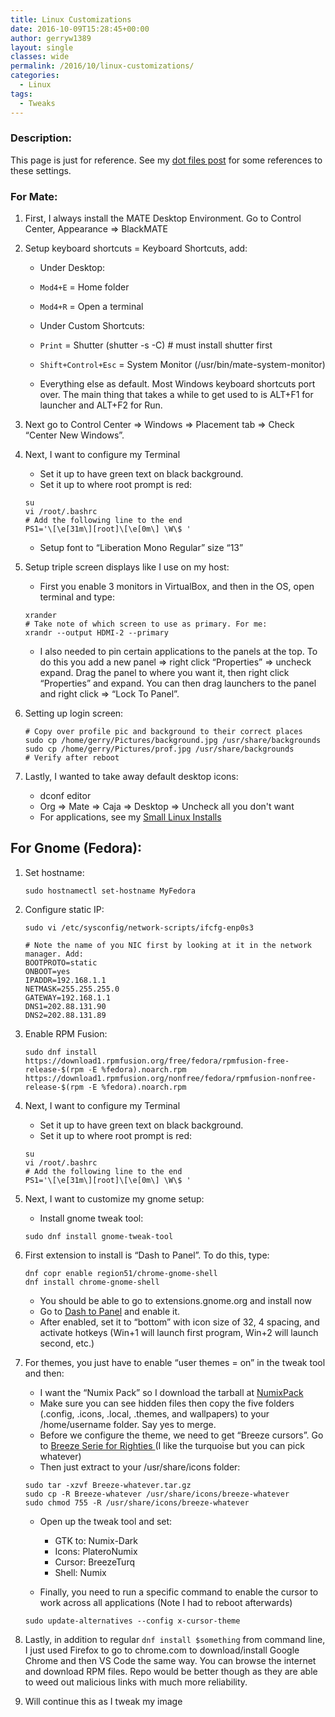```yaml
---
title: Linux Customizations
date: 2016-10-09T15:28:45+00:00
author: gerryw1389
layout: single
classes: wide
permalink: /2016/10/linux-customizations/
categories:
  - Linux
tags:
  - Tweaks
---
```

<!--more-->

### Description:

This page is just for reference. See my [dot files post](https://automationadmin.com/2022/01/dot-files) for some references to these settings.

### For Mate:

1. First, I always install the MATE Desktop Environment. Go to Control Center, Appearance => BlackMATE

2. Setup keyboard shortcuts = Keyboard Shortcuts, add:

   - Under Desktop:  
   - `Mod4+E` = Home folder  
   - `Mod4+R` = Open a terminal

   - Under Custom Shortcuts:  
   - `Print` = Shutter (shutter -s -C) # must install shutter first  
   - `Shift+Control+Esc` = System Monitor (/usr/bin/mate-system-monitor)

   - Everything else as default. Most Windows keyboard shortcuts port over. The main thing that takes a while to get used to is ALT+F1 for launcher and ALT+F2 for Run.

3. Next go to Control Center => Windows => Placement tab => Check &#8220;Center New Windows&#8221;.

4. Next, I want to configure my Terminal

   - Set it up to have green text on black background.
   - Set it up to where root prompt is red:

   ```shell
   su
   vi /root/.bashrc
   # Add the following line to the end
   PS1='\[\e[31m\][root]\[\e[0m\] \W\$ '
   ```

   - Setup font to &#8220;Liberation Mono Regular&#8221; size &#8220;13&#8221;

5. Setup triple screen displays like I use on my host:

   - First you enable 3 monitors in VirtualBox, and then in the OS, open terminal and type:

   ```shell
   xrander 
   # Take note of which screen to use as primary. For me:
   xrandr --output HDMI-2 --primary
   ```

   - I also needed to pin certain applications to the panels at the top. To do this you add a new panel => right click &#8220;Properties&#8221; => uncheck expand. Drag the panel to where you want it, then right click &#8220;Properties&#8221; and expand. You can then drag launchers to the panel and right click => &#8220;Lock To Panel&#8221;.

6. Setting up login screen:

   ```shell
   # Copy over profile pic and background to their correct places
   sudo cp /home/gerry/Pictures/background.jpg /usr/share/backgrounds
   sudo cp /home/gerry/Pictures/prof.jpg /usr/share/backgrounds
   # Verify after reboot
   ```

7. Lastly, I wanted to take away default desktop icons:  
   - dconf editor  
   - Org => Mate => Caja => Desktop => Uncheck all you don't want
   - For applications, see my [Small Linux Installs](https://automationadmin.com/2016/10/small-linux-installs/)

## For Gnome (Fedora):

1. Set hostname:

   ```shell
   sudo hostnamectl set-hostname MyFedora
   ```

2. Configure static IP:

   ```shell
   sudo vi /etc/sysconfig/network-scripts/ifcfg-enp0s3

   # Note the name of you NIC first by looking at it in the network manager. Add:
   BOOTPROTO=static
   ONBOOT=yes
   IPADDR=192.168.1.1
   NETMASK=255.255.255.0
   GATEWAY=192.168.1.1
   DNS1=202.88.131.90
   DNS2=202.88.131.89
   ```

3. Enable RPM Fusion:

   ```shell
   sudo dnf install https://download1.rpmfusion.org/free/fedora/rpmfusion-free-release-$(rpm -E %fedora).noarch.rpm https://download1.rpmfusion.org/nonfree/fedora/rpmfusion-nonfree-release-$(rpm -E %fedora).noarch.rpm
   ```

4. Next, I want to configure my Terminal

   - Set it up to have green text on black background.
   - Set it up to where root prompt is red:

   ```shell
   su
   vi /root/.bashrc
   # Add the following line to the end
   PS1='\[\e[31m\][root]\[\e[0m\] \W\$ '
   ```

5. Next, I want to customize my gnome setup:

   - Install gnome tweak tool:

   ```shell
   sudo dnf install gnome-tweak-tool
   ```

6. First extension to install is &#8220;Dash to Panel&#8221;. To do this, type:

   ```shell
   dnf copr enable region51/chrome-gnome-shell
   dnf install chrome-gnome-shell
   ```

   - You should be able to go to extensions.gnome.org and install now
   - Go to [Dash to Panel](https://extensions.gnome.org/extension/1160/dash-to-panel/) and enable it.
   - After enabled, set it to &#8220;bottom&#8221; with icon size of 32, 4 spacing, and activate hotkeys (Win+1 will launch first program, Win+2 will launch second, etc.)

7. For themes, you just have to enable &#8220;user themes = on&#8221; in the tweak tool and then:

   - I want the &#8220;Numix Pack&#8221; so I download the tarball at [NumixPack](https://www.gnome-look.org/p/1137261/)
   - Make sure you can see hidden files then copy the five folders (.config, .icons, .local, .themes, and wallpapers) to your /home/username folder. Say yes to merge.
   - Before we configure the theme, we need to get &#8220;Breeze cursors&#8221;. Go to [Breeze Serie for Righties ](https://www.gnome-look.org/p/999991/) (I like the turquoise but you can pick whatever)
   - Then just extract to your /usr/share/icons folder:

   ```shell
   sudo tar -xzvf Breeze-whatever.tar.gz
   sudo cp -R Breeze-whatever /usr/share/icons/breeze-whatever
   sudo chmod 755 -R /usr/share/icons/breeze-whatever
   ```

   - Open up the tweak tool and set:

     - GTK to: Numix-Dark  
     - Icons: PlateroNumix  
     - Cursor: BreezeTurq  
     - Shell: Numix

   - Finally, you need to run a specific command to enable the cursor to work across all applications (Note I had to reboot afterwards)

   ```shell
   sudo update-alternatives --config x-cursor-theme
   ```

8. Lastly, in addition to regular `dnf install $something` from command line, I just used Firefox to go to chrome.com to download/install Google Chrome and then VS Code the same way. You can browse the internet and download RPM files. Repo would be better though as they are able to weed out malicious links with much more reliability.

9. Will continue this as I tweak my image

